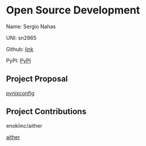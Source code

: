 # Open Source Development

Name: Sergio Nahas

UNI: sn2865

Github: [link](https://github.com/sn2865)

PyPI: [PyPI](https://pypi.org/user/sergi0nahas/)

## Project Proposal

[pynixconfig](../projects/python/pynixconfig.md)

## Project Contributions

enokiinc/aither

[aither](../projects/docker/aither.md)
